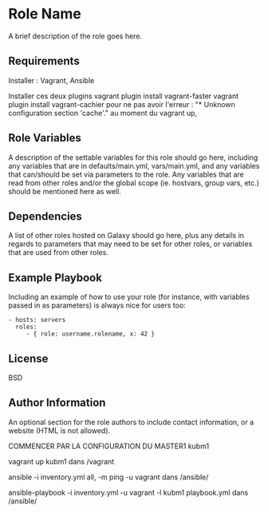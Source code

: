 Role Name
=========

A brief description of the role goes here.

Requirements
------------
Installer : Vagrant, Ansible

Installer ces deux plugins 
vagrant plugin install vagrant-faster
vagrant plugin install vagrant-cachier
pour ne pas avoir  l'erreur : "* Unknown configuration section 'cache'." au moment du vagrant up,

Role Variables
--------------

A description of the settable variables for this role should go here, including any variables that are in defaults/main.yml, vars/main.yml, and any variables that can/should be set via parameters to the role. Any variables that are read from other roles and/or the global scope (ie. hostvars, group vars, etc.) should be mentioned here as well.

Dependencies
------------

A list of other roles hosted on Galaxy should go here, plus any details in regards to parameters that may need to be set for other roles, or variables that are used from other roles.

Example Playbook
----------------

Including an example of how to use your role (for instance, with variables passed in as parameters) is always nice for users too:

    - hosts: servers
      roles:
         - { role: username.rolename, x: 42 }

License
-------

BSD

Author Information
------------------

An optional section for the role authors to include contact information, or a website (HTML is not allowed).

COMMENCER PAR LA CONFIGURATION DU MASTER1 kubm1

vagrant up kubm1 dans /vagrant

ansible -i inventory.yml all, -m ping -u vagrant dans /ansible/

ansible-playbook -i inventory.yml -u vagrant -l kubm1 playbook.yml dans /ansible/




